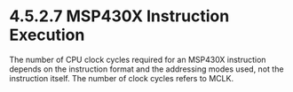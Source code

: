 # 4.5.2.7 MSP430X Instruction Execution

The number of CPU clock cycles required for an MSP430X instruction depends on the instruction format and the
addressing modes used, not the instruction itself. The number of clock cycles refers to MCLK.

